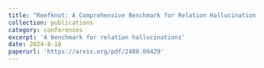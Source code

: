 ```yaml
---
title: "Reefknot: A Comprehensive Benchmark for Relation Hallucination Evaluation, Analysis and Mitigation in Multimodal Large Language Models"
collection: publications
category: conferences
excerpt: 'A benchmark for relation hallucinations'
date: 2024-8-18
paperurl: 'https://arxiv.org/pdf/2408.09429'
---
```

